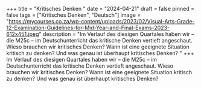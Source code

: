 +++
title = "Kritisches Denken "
date = "2024-04-21"
draft = false
pinned = false
tags = ["Kritisches Denken", "Deutsch"]
image = "https://mycourses.co.za/wp-content/uploads/2023/02/Visual-Arts-Grade-12-Examination-Guidelines-for-Mid-Year-and-Final-Exams-2023-612x451.jpeg"
description = "Im Verlauf des diesigen Quartales haben wir – die M25c – im Deutschunterricht das kritische Denken vertieft angeschaut. Wieso brauchen wir kritisches Denken? Wann ist eine geeignete Situation kritisch zu denken? Und was genau ist überhaupt kritisches Denken? "
+++
Im Verlauf des diesigen Quartales haben wir – die M25c – im Deutschunterricht das kritische Denken vertieft angeschaut. Wieso brauchen wir kritisches Denken? Wann ist eine geeignete Situation kritisch zu denken? Und was genau ist überhaupt kritisches Denken?